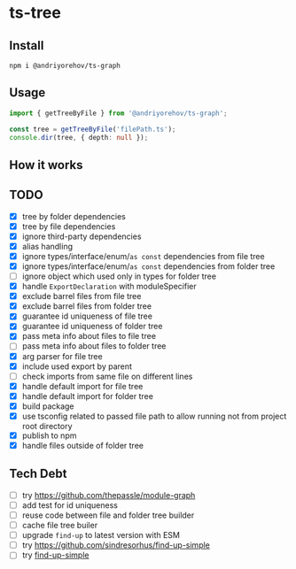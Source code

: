 # ts-tree

## Install 

```shell
npm i @andriyorehov/ts-graph
```

## Usage

```ts
import { getTreeByFile } from '@andriyorehov/ts-graph';

const tree = getTreeByFile('filePath.ts');
console.dir(tree, { depth: null });
```

## How it works


## TODO

- [x] tree by folder dependencies
- [x] tree by file dependencies
- [x] ignore third-party dependencies
- [x] alias handling
- [x] ignore types/interface/enum/`as const` dependencies from file tree
- [x] ignore types/interface/enum/`as const` dependencies from folder tree
- [ ] ignore object which used only in types for folder tree
- [x] handle `ExportDeclaration` with moduleSpecifier
- [x] exclude barrel files from file tree
- [x] exclude barrel files from folder tree
- [x] guarantee id uniqueness of file tree
- [x] guarantee id uniqueness of folder tree
- [x] pass meta info about files to file tree
- [ ] pass meta info about files to folder tree
- [x] arg parser for file tree
- [x] include used export by parent
- [ ] check imports from same file on different lines
- [x] handle default import for file tree
- [x] handle default import for folder tree
- [x] build package
- [x] use tsconfig related to passed file path to allow running not from project root directory
- [x] publish to npm
- [x] handle files outside of folder tree

## Tech Debt

- [ ] try https://github.com/thepassle/module-graph
- [ ] add test for id uniqueness
- [ ] reuse code between file and folder tree builder
- [ ] cache file tree builer
- [ ] upgrade `find-up` to latest version with ESM
- [ ] try https://github.com/sindresorhus/find-up-simple
- [ ] try [find-up-simple](https://github.com/sindresorhus/find-up-simple)
